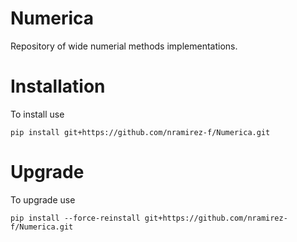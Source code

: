 # Numerica
Repository of wide numerial methods implementations.

# Installation

To install use

```
pip install git+https://github.com/nramirez-f/Numerica.git
```

# Upgrade

To upgrade use

```
pip install --force-reinstall git+https://github.com/nramirez-f/Numerica.git
```